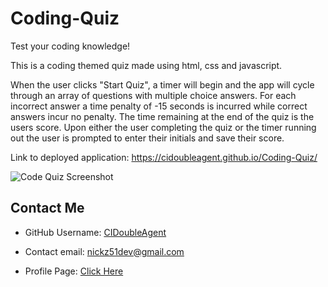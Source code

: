 # Coding-Quiz
Test your coding knowledge!

This is a coding themed quiz made using html, css and javascript.

When the user clicks "Start Quiz", a timer will begin and the app will cycle through an array of questions with multiple choice answers. For each incorrect answer a time penalty of -15 seconds is incurred while correct answers incur no penalty. The time remaining at the end of the quiz is the users score. Upon either the user completing the quiz or the timer running out the user is prompted to enter their initials and save their score.

Link to deployed application: https://cidoubleagent.github.io/Coding-Quiz/

![Code Quiz Screenshot](https://user-images.githubusercontent.com/85477623/126098960-22bda870-3111-4745-bcd6-6bed71678de1.png)

## Contact Me
* GitHub Username: [CIDoubleAgent](https://github.com/CIDoubleAgent)

* Contact email: [nickz51dev@gmail.com](https://mail.google.com/mail/?view=cm&fs=1&tf=1&to=nickz51dev@gmail.com)
* Profile Page: [Click Here](https://cidoubleagent.github.io/react-portfolio/)
